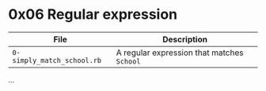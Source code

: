 # 0x06 Regular expression

**File** | **Description**
--- | ---
`0-simply_match_school.rb` | A regular expression that matches `School`
... 
